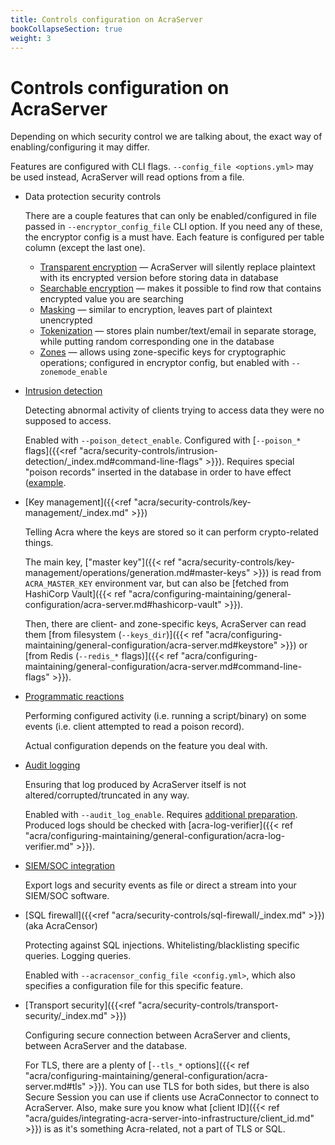 ```yaml
---
title: Controls configuration on AcraServer
bookCollapseSection: true
weight: 3
---
```


# Controls configuration on AcraServer

Depending on which security control we are talking about, the exact way of enabling/configuring it may differ.

Features are configured with CLI flags.
`--config_file <options.yml>` may be used instead, AcraServer will read options from a file.

* Data protection security controls

  There are a couple features that can only be enabled/configured in file passed in `--encryptor_config_file` CLI option.
  If you need any of these, the encryptor config is a must have.
  Each feature is configured per table column (except the last one).

  * [Transparent encryption](/acra/security-controls/encryption/) —
    AcraServer will silently replace plaintext with its encrypted version before storing data in database
  * [Searchable encryption](/acra/security-controls/searchable-encryption/) —
    makes it possible to find row that contains encrypted value you are searching
  * [Masking](/acra/security-controls/masking/) —
    similar to encryption, leaves part of plaintext unencrypted
  * [Tokenization](/acra/security-controls/tokenization/) —
    stores plain number/text/email in separate storage, while putting random corresponding one in the database
  * [Zones](/acra/security-controls/zones) —
    allows using zone-specific keys for cryptographic operations;
    configured in encryptor config, but enabled with `--zonemode_enable`

* [Intrusion detection](/acra/security-controls/intrusion-detection/)

  Detecting abnormal activity of clients trying to access data they were no supposed to access.

  Enabled with `--poison_detect_enable`.
  Configured with [`--poison_*` flags]({{<ref "acra/security-controls/intrusion-detection/_index.md#command-line-flags" >}}).
  Requires special "poison records" inserted in the database in order to have effect
  ([example](/acra/security-controls/intrusion-detection#usage-example").

* [Key management]({{<ref "acra/security-controls/key-management/_index.md" >}})

  Telling Acra where the keys are stored so it can perform crypto-related things.

  The main key, ["master key"]({{< ref "acra/security-controls/key-management/operations/generation.md#master-keys" >}})
  is read from `ACRA_MASTER_KEY` environment var, but can also be
  [fetched from HashiCorp Vault]({{< ref "acra/configuring-maintaining/general-configuration/acra-server.md#hashicorp-vault" >}}).

  Then, there are client- and zone-specific keys, AcraServer can read them
  [from filesystem (`--keys_dir`)]({{< ref "acra/configuring-maintaining/general-configuration/acra-server.md#keystore" >}}) or
  [from Redis (`--redis_*` flags)]({{< ref "acra/configuring-maintaining/general-configuration/acra-server.md#command-line-flags" >}}).

* [Programmatic reactions](/acra/security-controls/security-logging-and-events/programmatic-reactions/)

  Performing configured activity (i.e. running a script/binary)
  on some events (i.e. client attempted to read a poison record).

  Actual configuration depends on the feature you deal with.

* [Audit logging](/acra/security-controls/security-logging-and-events/audit-logging/)

  Ensuring that log produced by AcraServer itself is not altered/corrupted/truncated in any way.

  Enabled with `--audit_log_enable`. Requires
  [additional preparation](/acra/security-controls/security-logging-and-events/audit-logging/#how-setup-secure-logging).
  Produced logs should be checked with
  [acra-log-verifier]({{< ref "acra/configuring-maintaining/general-configuration/acra-log-verifier.md" >}}).

* [SIEM/SOC integration](/acra/security-controls/security-logging-and-events/siem-soc-integration/)

  Export logs and security events as file or direct a stream into your SIEM/SOC software.

* [SQL firewall]({{<ref "acra/security-controls/sql-firewall/_index.md" >}}) (aka AcraCensor)

  Protecting against SQL injections. Whitelisting/blacklisting specific queries. Logging queries.

  Enabled with `--acracensor_config_file <config.yml>`, which also specifies a configuration file for this specific feature.

* [Transport security]({{<ref "acra/security-controls/transport-security/_index.md" >}})

  Configuring secure connection between AcraServer and clients, between AcraServer and the database.

  For TLS, there are a plenty of
  [`--tls_*` options]({{< ref "acra/configuring-maintaining/general-configuration/acra-server.md#tls" >}}).
  You can use TLS for both sides, but there is also Secure Session you can use if clients
  use AcraConnector to connect to AcraServer.
  Also, make sure you know what [client ID]({{< ref "acra/guides/integrating-acra-server-into-infrastructure/client_id.md" >}})
  is as it's something Acra-related, not a part of TLS or SQL.
